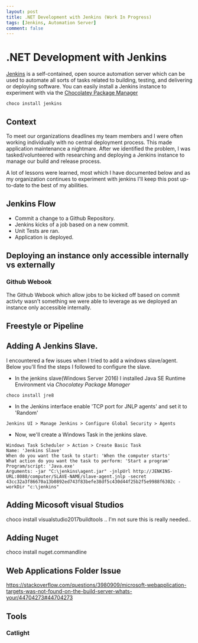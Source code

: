```yaml
---
layout: post
title: .NET Development with Jenkins (Work In Progress)
tags: [Jenkins, Automation Server]
comment: false
---
```


# .NET Development with Jenkins

[Jenkins](https://jenkins.io/) is a self-contained, open source automation server which can be used to automate all sorts of tasks related to building, testing, and delivering or deploying software. You can easily install a Jenkins instance to experiment with via the [Chocolatey Package Manager](https://chocolatey.org/)

```
choco install jenkins
```

## Context

To meet our organizations deadlines my team members and I were often working individually with no central deployment process. This made application maintenance a nightmare. After we identified the problem, I was tasked/volunteered with researching and deploying a Jenkins instance to manage our build and release process.  

A lot of lessons were learned, most which I have documented below and as my organization continues to experiment with jenkins I'll keep this post up-to-date to the best of my abilities.

## Jenkins Flow

 * Commit a change to a Github Repository.
 * Jenkins kicks of a job based on a new commit.
 * Unit Tests are ran.
 * Application is deployed.



## Deploying an instance only accessible internally vs externally


### Github Webook
The Github Webook which allow jobs to be kicked off based on commit activty wasn't something we were able to leverage as we deployed an instance only accessible internally.

## Freestyle or Pipeline


## Adding A Jenkins Slave.
I encountered a few issues when I tried to add a windows slave/agent. Below you'll find the steps I followed to configure the slave.





* In the jenkins slave(Windows Server 2016) I installed Java SE Runtime Environment via _Chocolatey Package Manager_
```
choco install jre8
```

* In the Jenkins interface enable 'TCP port for JNLP agents' and set it to 'Random'
```
Jenkins UI > Manage Jenkins > Configure Global Security > Agents
```

* Now, we'll create a Windows Task in the jenkins slave. 
```
Windows Task Scheduler > Action > Create Basic Task
Name: 'Jenkins Slave'
When do you want the task to start: 'When the computer starts'
What action do you want the task to perform: 'Start a program'
Program/script: 'Java.exe'
Arguments: -jar "C:\jenkins\agent.jar" -jnlpUrl http://JENKINS-URL:8080/computer/SLAVE-NAME/slave-agent.jnlp -secret 43cc32a3f86670a13b0892ed743f83befe38df5c430d44f25b2f5e9988f6302c -workDir "c:\jenkins"
```

## Adding Micosoft visual Studios
choco install visualstudio2017buildtools .. I'm not sure this is really needed..

## Adding Nuget
choco install nuget.commandline

## Web Applications Folder Issue
https://stackoverflow.com/questions/3980909/microsoft-webapplication-targets-was-not-found-on-the-build-server-whats-your/44704273#44704273 


## Tools

### Catlight